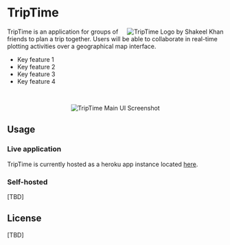 # TripTime

<img src="https://github.com/rafiazman/TripTime/blob/feature/triptime-logo/assets/bw_logo_github.png" align="right" title="TripTime Logo by Shakeel Khan">

TripTime is an application for groups of friends to plan a trip together. Users will be able to collaborate in real-time plotting activities over a geographical map interface.

* Key feature 1
* Key feature 2
* Key feature 3
* Key feature 4

&ensp;

<p align="center">
  <img src="https://via.placeholder.com/800x500" alt="TripTime Main UI Screenshot">
</p>

## Usage

### Live application

TripTime is currently hosted as a heroku app instance located [here](https://trip-time.herokuapp.com).

### Self-hosted

[TBD]

## License

[TBD]
